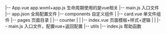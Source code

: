 |-- App.vue                      app.wxml+app.js 生命周期使用的是vue相关
|-- main.js                      入口文件
|-- app.json                     全局配置文件
|-- components                   自定义组件
|     |-- card.vue               单文件组件
|-- pages                        页面目录
|     |-- counter
|     |      |-- index.vue       页面模板+样式+逻辑
|     |      |-- main.js         入口文件，配置vue+返回配置
|-- utils
      |-- index.js               帮助函数
